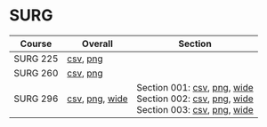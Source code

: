 # SURG

| Course | Overall | Section |
| ------ | ------- | ------- |
| SURG 225 | [csv](https://github.com/UCSD-Historical-Enrollment-Data/2025Winter/blob/main/overall/SURG%20225.csv), [png](https://raw.githubusercontent.com/UCSD-Historical-Enrollment-Data/2025Winter/main/plot_overall/SURG%20225.png) |  |
| SURG 260 | [csv](https://github.com/UCSD-Historical-Enrollment-Data/2025Winter/blob/main/overall/SURG%20260.csv), [png](https://raw.githubusercontent.com/UCSD-Historical-Enrollment-Data/2025Winter/main/plot_overall/SURG%20260.png) |  |
| SURG 296 | [csv](https://github.com/UCSD-Historical-Enrollment-Data/2025Winter/blob/main/overall/SURG%20296.csv), [png](https://raw.githubusercontent.com/UCSD-Historical-Enrollment-Data/2025Winter/main/plot_overall/SURG%20296.png), [wide](https://raw.githubusercontent.com/UCSD-Historical-Enrollment-Data/2025Winter/main/plot_overall_wide/SURG%20296.png) | Section 001: [csv](https://github.com/UCSD-Historical-Enrollment-Data/2025Winter/blob/main/section/SURG%20296_001.csv), [png](https://raw.githubusercontent.com/UCSD-Historical-Enrollment-Data/2025Winter/main/plot_section/SURG%20296_001.png), [wide](https://raw.githubusercontent.com/UCSD-Historical-Enrollment-Data/2025Winter/main/plot_section_wide/SURG%20296_001.png)<br>Section 002: [csv](https://github.com/UCSD-Historical-Enrollment-Data/2025Winter/blob/main/section/SURG%20296_002.csv), [png](https://raw.githubusercontent.com/UCSD-Historical-Enrollment-Data/2025Winter/main/plot_section/SURG%20296_002.png), [wide](https://raw.githubusercontent.com/UCSD-Historical-Enrollment-Data/2025Winter/main/plot_section_wide/SURG%20296_002.png)<br>Section 003: [csv](https://github.com/UCSD-Historical-Enrollment-Data/2025Winter/blob/main/section/SURG%20296_003.csv), [png](https://raw.githubusercontent.com/UCSD-Historical-Enrollment-Data/2025Winter/main/plot_section/SURG%20296_003.png), [wide](https://raw.githubusercontent.com/UCSD-Historical-Enrollment-Data/2025Winter/main/plot_section_wide/SURG%20296_003.png) |
